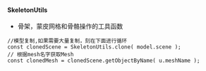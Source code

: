 #### SkeletonUtils
- 骨架，蒙皮网格和骨骼操作的工具函数
```
//模型复制,如果需要大量复制，刻在下面进行循环
const clonedScene = SkeletonUtils.clone( model.scene );
// 根据mesh名字获取Mesh
const clonedMesh = clonedScene.getObjectByName( u.meshName );
```